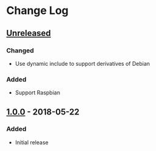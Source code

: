 # Change Log #

## [Unreleased] ##

### Changed ###

  - Use dynamic include to support derivatives of Debian

### Added ###

  - Support Raspbian

## [1.0.0] - 2018-05-22 ##

### Added ###

  - Initial release

[Unreleased]: https://github.com/dochang/ansible-role-aptsource/compare/1.0.0...HEAD
[1.0.0]: https://github.com/dochang/ansible-role-aptsource/commits/1.0.0
